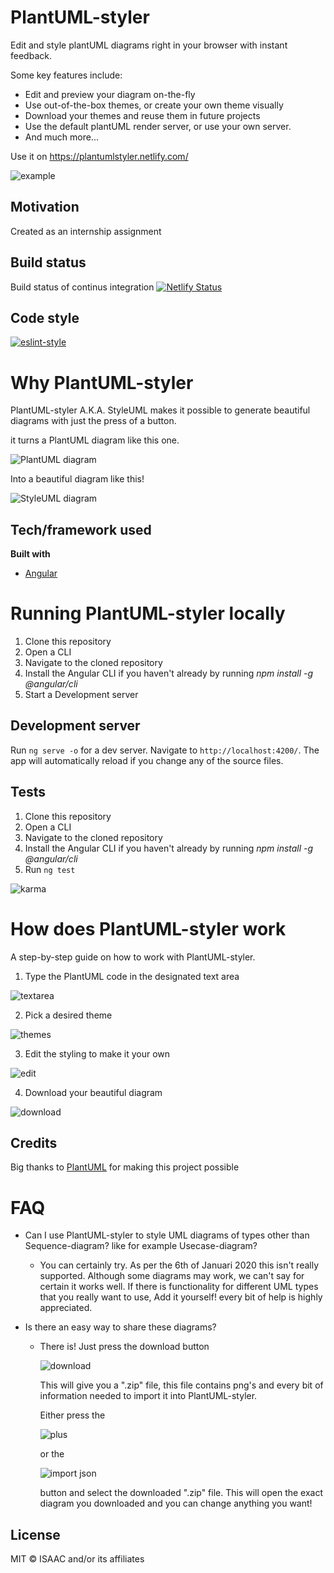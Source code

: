 # PlantUML-styler
Edit and style plantUML diagrams right in your browser with instant feedback. 

Some key features include:
* Edit and preview your diagram on-the-fly
* Use out-of-the-box themes, or create your own theme visually
* Download your themes and reuse them in future projects
* Use the default plantUML render server, or use your own server.
* And much more...

Use it on https://plantumlstyler.netlify.com/

![example](https://github.com/isaaceindhoven/plantuml-styler/blob/master/Readme_Assets/example.png)

## Motivation
Created as an internship assignment

## Build status
Build status of continus integration
[![Netlify Status](https://api.netlify.com/api/v1/badges/9a5fc7e5-6a6a-4143-a3b2-38ed07237a5a/deploy-status)](https://app.netlify.com/sites/plantumlstyler/deploys)

## Code style
[![eslint-style](https://img.shields.io/badge/code%20style-eslint-brightgreen.svg?style=flat)](https://github.com/palantir/tslint)
 
# Why PlantUML-styler
PlantUML-styler A.K.A. StyleUML makes it possible to generate beautiful diagrams with just the press of a button.

it turns a PlantUML diagram like this one.

![PlantUML diagram](https://github.com/isaaceindhoven/plantuml-styler/blob/master/Readme_Assets/plantuml.png)

Into a beautiful diagram like this! 

![StyleUML diagram](https://github.com/isaaceindhoven/plantuml-styler/blob/master/Readme_Assets/styleuml.png)

## Tech/framework used
<b>Built with</b>
- [Angular](https://angular.io/)

# Running PlantUML-styler locally
1. Clone this repository
2. Open a CLI
3. Navigate to the cloned repository
4. Install the Angular CLI if you haven't already by running _npm install -g @angular/cli_
5. Start a Development server
## Development server
Run `ng serve -o` for a dev server. Navigate to `http://localhost:4200/`. The app will automatically reload if you change any of the source files.

## Tests
1. Clone this repository
2. Open a CLI
3. Navigate to the cloned repository
4. Install the Angular CLI if you haven't already by running _npm install -g @angular/cli_
5. Run `ng test`

![karma](https://github.com/isaaceindhoven/plantuml-styler/blob/master/Readme_Assets/karma.png)

# How does PlantUML-styler work
A step-by-step guide on how to work with PlantUML-styler.
1. Type the PlantUML code in the designated text area 

![textarea](https://github.com/isaaceindhoven/plantuml-styler/blob/master/Readme_Assets/textarea.png)

2. Pick a desired theme 

![themes](https://github.com/isaaceindhoven/plantuml-styler/blob/master/Readme_Assets/themes.png)

3. Edit the styling to make it your own 

![edit](https://github.com/isaaceindhoven/plantuml-styler/blob/master/Readme_Assets/edit.png)

4. Download your beautiful diagram 

![download](https://github.com/isaaceindhoven/plantuml-styler/blob/master/Readme_Assets/download.png)

## Credits
Big thanks to [PlantUML](https://plantuml.com/) for making this project possible 

# FAQ
- Can I use PlantUML-styler to style UML diagrams of types other than Sequence-diagram? like for example Usecase-diagram?
  - You can certainly try. As per the 6th of Januari 2020 this isn't really supported. Although some diagrams may work, we can't say for   certain it works well. If there is functionality for different UML types that you really want to use, Add it yourself! every bit of     help is highly appreciated.

- Is there an easy way to share these diagrams?
  - There is! Just press the download button 
  
    ![download](https://github.com/isaaceindhoven/plantuml-styler/blob/master/Readme_Assets/download.png)
    
    This will give you a ".zip" file, this file contains png's and every bit of information needed to import it into PlantUML-styler.
    
    Either press the 
    
    ![plus](https://github.com/isaaceindhoven/plantuml-styler/blob/master/Readme_Assets/Plus.png)
    
    or the 
    
    ![import json](https://github.com/isaaceindhoven/plantuml-styler/blob/master/Readme_Assets/ImportJSON.png)
    
    button and select the downloaded ".zip" file.
    This will open the exact diagram you downloaded and you can change anything you want!


## License
MIT © ISAAC and/or its affiliates
